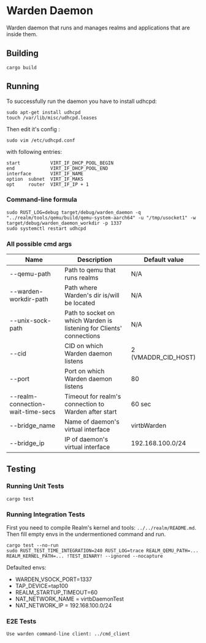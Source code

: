 # Warden Daemon

Warden daemon that runs and manages realms and applications that are inside them.

## Building

    cargo build

## Running

To successfully run the daemon you have to install udhcpd:

    sudo apt-get install udhcpd
    touch /var/lib/misc/udhcpd.leases


Then edit it's config :

    sudo vim /etc/udhcpd.conf

with following entries:

    start           VIRT_IF_DHCP_POOL_BEGIN
    end             VIRT_IF_DHCP_POOL_END
    interface       VIRT_IF_NAME
    option  subnet  VIRT_IF_MAKS
    opt     router  VIRT_IF_IP + 1


### Command-line formula

    sudo RUST_LOG=debug target/debug/warden_daemon -q "../realm/tools/qemu/build/qemu-system-aarch64" -u "/tmp/usocket1" -w target/debug/warden_daemon_workdir -p 1337
    sudo systemctl restart udhcpd


### All possible cmd args

| Name | Description | Default value |
|-|-|-|
|--qemu-path | Path to qemu that runs realms | N/A|
|--warden-workdir-path | Path where Warden's dir is/will be located | N/A|
|--unix-sock-path | Path to socket on which Warden is listening for Clients' connections | N/A|
|--cid| CID on which Warden daemon listens | 2 (VMADDR_CID_HOST)|
|--port| Port on which Warden daemon listens | 80|
|--realm-connection-wait-time-secs | Timeout for realm's connection to Warden after start | 60 sec|
|--bridge_name| Name of daemon's virtual interface | virtbWarden|
|--bridge_ip| IP of daemon's virtual interface | 192.168.100.0/24|

## Testing

### Running Unit Tests

    cargo test

### Running Integration Tests
First you need to compile Realm's kernel and tools: `../../realm/README.md`.
Then fill empty envs in the undermentioned command and run.

    cargo test --no-run
    sudo RUST_TEST_TIME_INTEGRATION=240 RUST_LOG=trace REALM_QEMU_PATH=... REALM_KERNEL_PATH=... !TEST_BINARY! --ignored --nocapture

Defaulted envs:

- WARDEN_VSOCK_PORT=1337
- TAP_DEVICE=tap100
- REALM_STARTUP_TIMEOUT=60
- NAT_NETWORK_NAME = virtbDaemonTest
- NAT_NETWORK_IP = 192.168.100.0/24

### E2E Tests

    Use warden command-line client: ../cmd_client